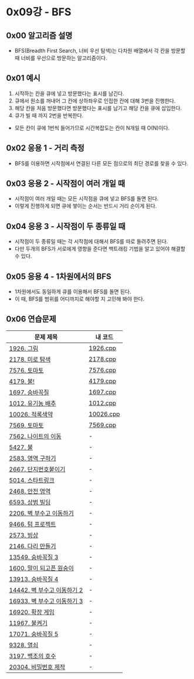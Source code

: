 # 0x09강 - BFS

## 0x00 알고리즘 설명

- BFS(Breadth First Search, 너비 우선 탐색)는 다차원 배열에서 각 칸을 방문할 때 너비를 우선으로 방문하는 알고리즘이다.

## 0x01 예시

1. 시작하는 칸을 큐에 넣고 방문했다는 표시를 남긴다.
2. 큐에서 원소를 꺼내어 그 칸에 상하좌우로 인접한 칸에 대해 3번을 진행한다.
3. 해당 칸을 처음 방문했다면 방문했다는 표시를 남기고 해당 칸을 큐에 삽입한다.
4. 큐가 빌 때 까지 2번을 반복한다.

- 모든 칸이 큐에 1번씩 들어가므로 시간복잡도는 칸이 N개일 때 O(N)이다.

## 0x02 응용 1 - 거리 측정

- BFS를 이용하면 시작점에서 연결된 다른 모든 점으로의 최단 경로를 찾을 수 있다.

## 0x03 응용 2 - 시작점이 여러 개일 때

- 시작점이 여러 개일 때는 모든 시작점을 큐에 넣고 BFS를 돌면 된다.
- 이렇게 진행하게 되면 큐에 쌓이는 순서는 반드시 거리 순이게 된다.

## 0x04 응용 3 - 시작점이 두 종류일 때

- 시작점이 두 종류일 때는 각 시작점에 대해서 BFS를 따로 돌려주면 된다.
- 다만 두개의 BFS가 서로에게 영향을 준다면 백트래킹 기법을 알고 있어야 해결할 수 있다.

## 0x05 응용 4 - 1차원에서의 BFS

- 1차원에서도 동일하게 큐를 이용해서 BFS를 돌면 된다.
- 이 때, BFS를 범위를 어디까지로 해야할 지 고민해 봐야 한다.

## 0x06 연습문제

| 문제 제목                                                    | 내 코드                                                      |
| ------------------------------------------------------------ | ------------------------------------------------------------ |
| [1926. 그림](https://www.acmicpc.net/problem/1926)           | [1926.cpp](https://github.com/tommya98/Coding-test/blob/main/Baekjoon%20code/1926.cpp) |
| [2178. 미로 탐색](https://www.acmicpc.net/problem/2178)      | [2178.cpp](https://github.com/tommya98/Coding-test/blob/main/Baekjoon%20code/2178.cpp) |
| [7576. 토마토](https://www.acmicpc.net/problem/7576)         | [7576.cpp](https://github.com/tommya98/Coding-test/blob/main/Baekjoon%20code/7576.cpp) |
| [4179. 불!](https://www.acmicpc.net/problem/4179)            | [4179.cpp](https://github.com/tommya98/Coding-test/blob/main/Baekjoon%20code/4179.cpp) |
| [1697. 숨바꼭질](https://www.acmicpc.net/problem/1697)       | [1697.cpp](https://github.com/tommya98/Coding-test/blob/main/Baekjoon%20code/1697.cpp) |
| [1012. 유기농 배추](https://www.acmicpc.net/problem/1012)    | [1012.cpp](https://github.com/tommya98/Coding-test/blob/main/Baekjoon%20code/1012.cpp) |
| [10026. 적록색약](https://www.acmicpc.net/problem/10026)     | [10026.cpp](https://github.com/tommya98/Coding-test/blob/main/Baekjoon%20code/10026.cpp) |
| [7569. 토마토](https://www.acmicpc.net/problem/7569)         | [7569.cpp](https://github.com/tommya98/Coding-test/blob/main/Baekjoon%20code/7569.cpp) |
| [7562. 나이트의 이동](https://www.acmicpc.net/problem/7562)  | -                                                            |
| [5427. 불](https://www.acmicpc.net/problem/5427)             | -                                                            |
| [2583. 영역 구하기](https://www.acmicpc.net/problem/2583)    | -                                                            |
| [2667. 단지번호붙이기](https://www.acmicpc.net/problem/2667) | -                                                            |
| [5014. 스타트링크](https://www.acmicpc.net/problem/5014)     | -                                                            |
| [2468. 안전 영역](https://www.acmicpc.net/problem/2468)      | -                                                            |
| [6593. 상범 빌딩](https://www.acmicpc.net/problem/6593)      | -                                                            |
| [2206. 벽 부수고 이동하기](https://www.acmicpc.net/problem/2206) | -                                                            |
| [9466. 텀 프로젝트](https://www.acmicpc.net/problem/9466)    | -                                                            |
| [2573. 빙상](https://www.acmicpc.net/problem/2573)           | -                                                            |
| [2146. 다리 만들기](https://www.acmicpc.net/problem/2146)    | -                                                            |
| [13549. 숨바꼭질 3](https://www.acmicpc.net/problem/13549)   | -                                                            |
| [1600. 말이 되고픈 원숭이](https://www.acmicpc.net/problem/1600) | -                                                            |
| [13913. 숨바꼭질 4](https://www.acmicpc.net/problem/13913)   | -                                                            |
| [14442. 벽 부수고 이동하기 2](https://www.acmicpc.net/problem/14442) | -                                                            |
| [16933. 벽 부수고 이동하기 3](https://www.acmicpc.net/problem/16933) | -                                                            |
| [16920. 확장 게임](https://www.acmicpc.net/problem/16920)    | -                                                            |
| [11967. 불켜기](https://www.acmicpc.net/problem/11967)       | -                                                            |
| [17071. 숨바꼭질 5](https://www.acmicpc.net/problem/17071)   | -                                                            |
| [9328. 열쇠](https://www.acmicpc.net/problem/9328)           | -                                                            |
| [3197. 백조의 호수](https://www.acmicpc.net/problem/3197)    | -                                                            |
| [20304. 비밀번호 제작](https://www.acmicpc.net/problem/20304) | -                                                            |

